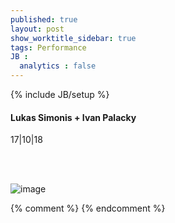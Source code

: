 ```yaml
---
published: true
layout: post
show_worktitle_sidebar: true
tags: Performance
JB :
  analytics : false
---
```


{% include JB/setup %}




<p>
<h4>Lukas Simonis + Ivan Palacky</h4>
17|10|18<br />



<br /><br />
</p><p>
<img src="{{ site.url }}/images/lukas_simonis.jpg" alt="image">
</p>

{% comment %}
{% endcomment %}